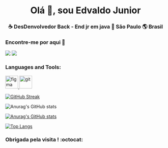 
<h1 align = "center"> Olá 👋, sou Edvaldo Junior </h1><h3 align = "center"> ☕ DesDenvolvedor Back - End jr em java 🏡 São Paulo 🌎 Brasil 


### Encontre-me por aqui :mag_right:
[<img src="https://img.shields.io/badge/linkedin-%230077B5.svg?&style=for-the-badge&logo=linkedin&logoColor=white" />](https://www.https://www.linkedin.com/in/edvaldo-junior-77a7251a0/)
[<img src = "https://img.shields.io/badge/instagram-%23E4405F.svg?&style=for-the-badge&logo=instagram&logoColor=white"/>](https://www.instagram.com/edvaldo.dev/)
 
  <h3 align="left">Languages and Tools:</h3>
<a href="https://www.figma.com/" target="_blank"> <img src="https://www.vectorlogo.zone/logos/figma/figma-icon.svg" alt="figma" width="40" height="40"/> </a>  <a href="https://git-scm.com/" target="_blank"> <img src="https://www.vectorlogo.zone/logos/git-scm/git-scm-icon.svg" alt="git" width="40" height="40"/> </a>
  
  
[![GitHub Streak](http://github-readme-streak-stats.herokuapp.com?user=edvaldoljr&theme=gotham&date_format=M%20j%5B%2C%20Y%5D)](https://git.io/streak-stats)

![Anurag's GitHub stats](https://github-readme-stats.vercel.app/api?username=edvaldoljr&hide=contribs,prs)


[![Anurag's GitHub stats](https://github-readme-stats.vercel.app/api?username=edvaldoljr)](https://github.com/anuraghazra/github-readme-stats)

[![Top Langs](https://github-readme-stats.vercel.app/api/top-langs/?username=edvaldoljr&layout=compact)](https://github.com/anuraghazra/github-readme-stats)


### Obrigada pela visita ! :octocat:
